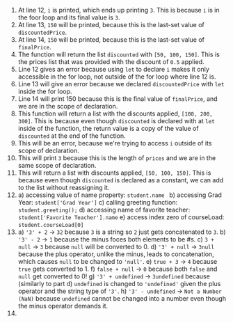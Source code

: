 1. At line 12, `i` is printed, which ends up printing `3`. This is because `i` is in the foor loop and its final value is `3`.
2. At line 13, `150` will be printed, because this is the last-set value of `discountedPrice`.
3. At line 14, `150` will be printed, because this is the last-set value of `finalPrice`.
4. The function will return the list `discounted` with `[50, 100, 150]`. This is the prices list that was provided with the discount of `0.5` applied.
5. Line 12 gives an error because using `let` to declare `i` makes it only accessible in the for loop, not outside of the for loop where line 12 is.
6. Line 13 will give an error because we declared `discountedPrice` with `let` inside the for loop.
7. Line 14 will print 150 because this is the final value of `finalPrice`, and we are in the scope of declaration.
8. This function will return a list with the discounts applied, `[100, 200, 300]`. This is because even though `discounted` is declared with at `let` inside of the function, the return value is a copy of the value of `discounted` at the end of the function.
9. This will be an error, because we're trying to access `i` outside of its scope of declaration.
10. This will print `3` because this is the length of `prices` and we are in the same scope of declaration. 
11. This will return a list with discounts applied, `[50, 100, 150]`. This is because even though `discounted` is declared as a constant, we can add to the list without reassigning it.
12. a) accessing value of name property: `student.name `
    b) accessing Grad Year: `student['Grad Year']`
    c) calling greeting function: `student.greeting();`
    d) accessing name of favorite teacher: `student['Favorite Teacher'].name`
    e) access index zero of courseLoad: `student.courseLoad[0]`
13. a) `'3' + 2` -> `32` because `3` is a string so `2` just gets concatenated to `3`.
    b) `'3' - 2` -> `1` because the minus foces both elements to be #s. 
    c) `3 + null` -> `3` because `null` will be converted to 0. 
    d) `'3' + null` -> `3null` because the plus operator, unlike the minus, leads to concatenation, which causes `null` to be changed to `'null'`. 
    e) `true + 3` -> `4` because `true` gets converted to 1. 
    f) `false + null` -> `0` because both `false` and `null` get converted to 0!
    g) `'3' + undefined` -> `3undefined` because (similarly to part d) `undefined` is changed to `'undefined'` given the plus operator and the string type of `'3'`.
    h) `'3' - undefined` -> `Not a Number (NaN)` because `undefined` cannot be changed into a number even though the minus operator demands it.
14. 

